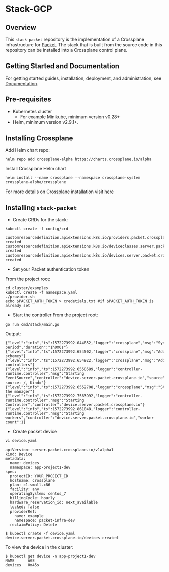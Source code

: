 # Stack-GCP

## Overview

This `stack-packet` repository is the implementation of a Crossplane infrastructure for
[Packet](https://www.packet.com).
The stack that is built from the source code in this repository can be installed into a Crossplane control plane.

## Getting Started and Documentation

For getting started guides, installation, deployment, and administration, see [Documentation](https://crossplane.io/docs/latest).

## Pre-requisites 

* Kubernetes cluster
    * For example Minikube, minimum version v0.28+
* Helm, minimum version v2.9.1+.

## Installing Crossplane

Add Helm chart repo:
```
helm repo add crossplane-alpha https://charts.crossplane.io/alpha
```
Install Crossplane Helm chart

```
helm install --name crossplane --namespace crossplane-system crossplane-alpha/crossplane
```

For more details on Crossplane installation visit [here](https://crossplane.io/docs/v0.1/install-crossplane.html)

## Installing `stack-packet` 

* Create CRDs for the stack:

```
kubectl create -f config/crd
```

```
customresourcedefinition.apiextensions.k8s.io/providers.packet.crossplane.io created
customresourcedefinition.apiextensions.k8s.io/deviceclasses.server.packet.crossplane.io created
customresourcedefinition.apiextensions.k8s.io/devices.server.packet.crossplane.io created
```

* Set your Packet authentication token

From the project root:
```
cd cluster/examples
kubectl create -f namespace.yaml
./provider.sh
echo $PACKET_AUTH_TOKEN > credetials.txt #if $PACKET_AUTH_TOKEN is already set
```

* Start the controller 
From the project root:

```
go run cmd/stack/main.go 
```
Output:
```
{"level":"info","ts":1572273992.044852,"logger":"crossplane","msg":"Sync period","duration":"1h0m0s"}
{"level":"info","ts":1572273992.654502,"logger":"crossplane","msg":"Adding schemes"}
{"level":"info","ts":1572273992.654922,"logger":"crossplane","msg":"Adding controllers"}
{"level":"info","ts":1572273992.6550589,"logger":"controller-runtime.controller","msg":"Starting EventSource","controller":"device.server.packet.crossplane.io","source":"kind source: /, Kind="}
{"level":"info","ts":1572273992.6552708,"logger":"crossplane","msg":"Starting the manager"}
{"level":"info","ts":1572273992.7563992,"logger":"controller-runtime.controller","msg":"Starting Controller","controller":"device.server.packet.crossplane.io"}
{"level":"info","ts":1572273992.861048,"logger":"controller-runtime.controller","msg":"Starting workers","controller":"device.server.packet.crossplane.io","worker count":1}
```

* Create packet device

```
vi device.yaml
```
```
apiVersion: server.packet.crossplane.io/v1alpha1
kind: Device
metadata:
  name: devices
  namespace: app-project1-dev
spec:
  projectID: YOUR_PROJECT_ID
  hostname: crossplane
  plan: c1.small.x86
  facility: any
  operatingSystem: centos_7
  billingCycle: hourly
  hardware_reservation_id: next_available
  locked: false
  providerRef:
    name: example
    namespace: packet-infra-dev
  reclaimPolicy: Delete
```

```
$ kubectl craete -f device.yaml
device.server.packet.crossplane.io/devices created
```

To view the device in the cluster:
```
$ kubectl get device -n app-project1-dev
NAME      AGE
devices   0m45s
```

